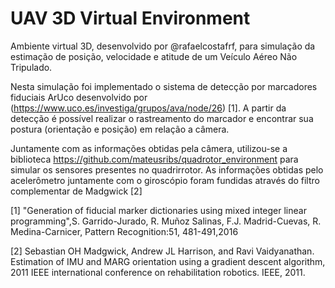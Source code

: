 # UAV 3D Virtual Environment 

Ambiente virtual 3D, desenvolvido por @rafaelcostafrf, para simulação da estimação de posição, velocidade e atitude de um Veículo Aéreo Não Tripulado.

Nesta simulação foi implementado o sistema de detecção por marcadores fiduciais ArUco desenvolvido por (https://www.uco.es/investiga/grupos/ava/node/26) [1]. A partir da detecção é possível realizar o rastreamento do marcador e encontrar sua postura (orientação e posição) em relação a câmera. 

Juntamente com as informações obtidas pela câmera, utilizou-se a biblioteca https://github.com/mateusribs/quadrotor_environment para simular os sensores presentes no quadrirrotor. As informações obtidas pelo acelerômetro juntamente com o giroscópio foram fundidas através do filtro complementar de Madgwick [2]


[1] "Generation of fiducial marker dictionaries using mixed integer linear programming",S. Garrido-Jurado, R. Muñoz Salinas, F.J. Madrid-Cuevas, R. Medina-Carnicer, Pattern Recognition:51, 481-491,2016

[2] Sebastian OH Madgwick, Andrew JL Harrison, and Ravi Vaidyanathan. Estimation of IMU and MARG orientation using a gradient descent algorithm, 2011 IEEE international conference on rehabilitation robotics. IEEE, 2011.
